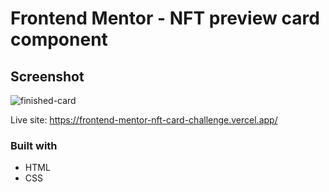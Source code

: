 # Frontend Mentor - NFT preview card component

## Screenshot

![finished-card](https://user-images.githubusercontent.com/72778896/145683018-9a020c24-f180-47ba-a016-6a72a2ef2b2f.jpg)

Live site: <https://frontend-mentor-nft-card-challenge.vercel.app/>

### Built with

- HTML
- CSS

